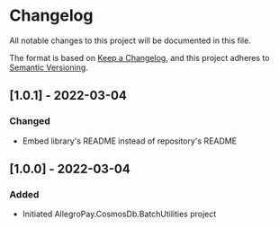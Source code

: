 # Changelog

All notable changes to this project will be documented in this file.

The format is based on [Keep a Changelog](https://keepachangelog.com/en/1.0.0/), and this project adheres
to [Semantic Versioning](https://semver.org/spec/v2.0.0.html).

## [1.0.1] - 2022-03-04

### Changed

* Embed library's README instead of repository's README

## [1.0.0] - 2022-03-04

### Added

* Initiated AllegroPay.CosmosDb.BatchUtilities project
